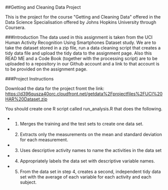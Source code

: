 ##Getting and Cleaning Data Project

This is the project for the course "Getting and Cleaning Data" offered in the Data Science Specialisation offered by Johns Hopkins University through Coursera.

###Introduction
The data used in this assignment is taken from the UCI Human Activity Recognition Using Smartphones Dataset study. We are to take the dataset stored in a zip file, run a data cleaning script that creates a tidy data file and upload the tidy data to the assignment page. Also this READ ME and a Code Book (together with the processing script) are to be uploaded to a repository in our Github account and a link to that account is to be provided on the assignment page.

###Project Instructions

Download the data for the project fromt the link:
https://d396qusza40orc.cloudfront.net/getdata%2Fprojectfiles%2FUCI%20HAR%20Dataset.zip

You should create one R script called run_analysis.R that does the following. 
* 1. Merges the training and the test sets to create one data set.
* 2. Extracts only the measurements on the mean and standard deviation for each measurement. 
* 3. Uses descriptive activity names to name the activities in the data set
* 4. Appropriately labels the data set with descriptive variable names. 
* 5. From the data set in step 4, creates a second, independent tidy data set with the average of each variable for each activity and each subject.




